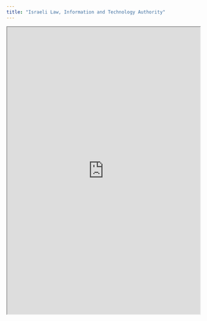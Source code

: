 ```yaml
---
title: "Israeli Law, Information and Technology Authority"
---
```




<iframe height="750" width="100%" src="https://ewelton.github.io/ktest/wiki.html#Israeli%20Law,%20Information%20and%20Technology%20Authority"></iframe>

